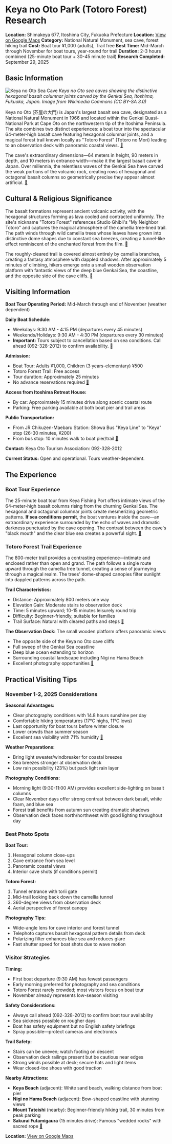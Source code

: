 # Keya no Oto Park (Totoro Forest) Research

**Location:** Shimakeya 677, Itoshima City, Fukuoka Prefecture
**Location:** [View on Google Maps](https://maps.google.com/maps?q=33.58928300000001,130.1079726)
**Category:** National Natural Monument, sea cave, forest hiking trail
**Cost:** Boat tour ¥1,000 (adults), Trail free
**Best Time:** Mid-March through November for boat tours, year-round for trail
**Duration:** 2-3 hours combined (25-minute boat tour + 30-45 minute trail)
**Research Completed:** September 29, 2025

## Basic Information

![Keya no Oto Sea Cave](https://upload.wikimedia.org/wikipedia/commons/7/76/Keya_no_Oto.jpg)
*Keya no Oto sea caves showing the distinctive hexagonal basalt columnar joints carved by the Genkai Sea, Itoshima, Fukuoka, Japan. Image from Wikimedia Commons (CC BY-SA 3.0)*

Keya no Oto (芥屋の大門) is Japan's largest basalt sea cave, designated as a National Natural Monument in 1966 and located within the Genkai Quasi-National Park at Cape Oto on the northwestern tip of the Itoshima Peninsula. The site combines two distinct experiences: a boat tour into the spectacular 64-meter-high basalt cave featuring hexagonal columnar joints, and a magical forest trail known locally as "Totoro Forest" (Totoro no Mori) leading to an observation deck with panoramic coastal views. [🔗](https://www.crossroadfukuoka.jp/en/spot/11419)

The cave's extraordinary dimensions—64 meters in height, 90 meters in depth, and 10 meters in entrance width—make it the largest basalt cave in Japan. Over millennia, the relentless waves of the Genkai Sea have carved the weak portions of the volcanic rock, creating rows of hexagonal and octagonal basalt columns so geometrically precise they appear almost artificial. [🔗](https://www.crossroadfukuoka.jp/en/spot/11419)

## Cultural & Religious Significance

The basalt formations represent ancient volcanic activity, with the hexagonal structures forming as lava cooled and contracted uniformly. The site's nickname "Totoro Forest" references Studio Ghibli's "My Neighbor Totoro" and captures the magical atmosphere of the camellia tree-lined trail. The path winds through wild camellia trees whose leaves have grown into distinctive dome shapes due to constant sea breezes, creating a tunnel-like effect reminiscent of the enchanted forest from the film. [🔗](https://www.japan.travel/en/japans-local-treasures/keya-no-oto-boat-tour-2022/)

The roughly-cleared trail is covered almost entirely by camellia branches, creating a fantasy atmosphere with dappled shadows. After approximately 5 minutes of climbing, hikers emerge onto a small wooden observation platform with fantastic views of the deep blue Genkai Sea, the coastline, and the opposite side of the cave cliffs. [🔗](https://www.crossroadfukuoka.jp/en/articles/itoshima)

## Visiting Information

**Boat Tour Operating Period:** Mid-March through end of November (weather dependent)

**Daily Boat Schedule:**
- Weekdays: 9:30 AM - 4:15 PM (departures every 45 minutes)
- Weekends/Holidays: 9:30 AM - 4:30 PM (departures every 30 minutes)
- **Important:** Tours subject to cancellation based on sea conditions. Call ahead (092-328-2012) to confirm availability. [🔗](https://japantravel.navitime.com/en/area/jp/spot/02301-13500283/)

**Admission:**
- Boat Tour: Adults ¥1,000, Children (3 years-elementary) ¥500
- Totoro Forest Trail: Free access
- Tour duration: Approximately 25 minutes
- No advance reservations required [🔗](https://www.crossroadfukuoka.jp/en/experience/12362/)

**Access from Itoshima Retreat House:**
- By car: Approximately 15 minutes drive along scenic coastal route
- Parking: Free parking available at both boat pier and trail areas

**Public Transportation:**
- From JR Chikuzen-Maebaru Station: Showa Bus "Keya Line" to "Keya" stop (26-30 minutes, ¥200)
- From bus stop: 10 minutes walk to boat pier/trail [🔗](https://www.journeyera.com/keya-no-oto-hike-in-itoshima/)

**Contact:** Keya Oto Tourism Association: 092-328-2012

**Current Status:** Open and operational. Tours weather-dependent.

## The Experience

### Boat Tour Experience

The 25-minute boat tour from Keya Fishing Port offers intimate views of the 64-meter-high basalt columns rising from the churning Genkai Sea. The hexagonal and octagonal columnar joints create mesmerizing geometric patterns. **If sea conditions permit**, the boat ventures inside the cave—an extraordinary experience surrounded by the echo of waves and dramatic darkness punctuated by the cave opening. The contrast between the cave's "black mouth" and the clear blue sea creates a powerful sight. [🔗](https://www.japan.travel/en/japans-local-treasures/keya-no-oto-boat-tour-2022/)

### Totoro Forest Trail Experience

The 800-meter trail provides a contrasting experience—intimate and enclosed rather than open and grand. The path follows a single route upward through the camellia tree tunnel, creating a sense of journeying through a magical realm. The trees' dome-shaped canopies filter sunlight into dappled patterns across the path.

**Trail Characteristics:**
- Distance: Approximately 800 meters one way
- Elevation Gain: Moderate stairs to observation deck
- Time: 5 minutes upward; 10-15 minutes leisurely round trip
- Difficulty: Beginner-friendly, suitable for families
- Trail Surface: Natural with cleared paths and steps [🔗](https://www.crossroadfukuoka.jp/en/articles/itoshima)

**The Observation Deck:**
The small wooden platform offers panoramic views:
- The opposite side of the Keya no Oto cave cliffs
- Full sweep of the Genkai Sea coastline
- Deep blue ocean extending to horizon
- Surrounding coastal landscape including Nigi no Hama Beach
- Excellent photography opportunities [🔗](https://www.journeyera.com/keya-no-oto-hike-in-itoshima/)

## Practical Visiting Tips

### November 1-2, 2025 Considerations

**Seasonal Advantages:**
- Clear photography conditions with 14.8 hours sunshine per day
- Comfortable hiking temperatures (17°C highs, 11°C lows)
- Last opportunity for boat tours before winter closure
- Lower crowds than summer season
- Excellent sea visibility with 71% humidity [🔗](https://wanderlog.com/weather/672/11/itoshima-weather-in-november)

**Weather Preparations:**
- Bring light sweater/windbreaker for coastal breezes
- Sea breezes stronger at observation deck
- Low rain possibility (23%) but pack light rain layer

**Photography Conditions:**
- Morning light (9:30-11:00 AM) provides excellent side-lighting on basalt columns
- Clear November days offer strong contrast between dark basalt, white foam, and blue sea
- Forest trail benefits from autumn sun creating dramatic shadows
- Observation deck faces north/northwest with good lighting throughout day

### Best Photo Spots

**Boat Tour:**
1. Hexagonal column close-ups
2. Cave entrance from sea level
3. Panoramic coastal views
4. Interior cave shots (if conditions permit)

**Totoro Forest:**
1. Tunnel entrance with torii gate
2. Mid-trail looking back down the camellia tunnel
3. 360-degree views from observation deck
4. Aerial perspective of forest canopy

**Photography Tips:**
- Wide-angle lens for cave interior and forest tunnel
- Telephoto captures basalt hexagonal pattern details from deck
- Polarizing filter enhances blue sea and reduces glare
- Fast shutter speed for boat shots due to wave motion

### Visitor Strategies

**Timing:**
- First boat departure (9:30 AM) has fewest passengers
- Early morning preferred for photography and sea conditions
- Totoro Forest rarely crowded; most visitors focus on boat tour
- November already represents low-season visiting

**Safety Considerations:**
- Always call ahead (092-328-2012) to confirm boat tour availability
- Sea sickness possible on rougher days
- Boat has safety equipment but no English safety briefings
- Spray possible—protect cameras and electronics

**Trail Safety:**
- Stairs can be uneven; watch footing on descent
- Observation deck railings present but be cautious near edges
- Strong winds possible at deck; secure hats and light items
- Wear closed-toe shoes with good traction

**Nearby Attractions:**
- **Keya Beach** (adjacent): White sand beach, walking distance from boat pier
- **Nigi no Hama Beach** (adjacent): Bow-shaped coastline with stunning views
- **Mount Tateishi** (nearby): Beginner-friendly hiking trail, 30 minutes from peak parking
- **Sakurai Futamigaura** (15 minutes drive): Famous "wedded rocks" with sacred rope [🔗](https://www.japan.travel/en/spot/778/)

**Location:** [View on Google Maps](https://www.google.com/maps/search/?api=1&query=33.556944,130.185278)
